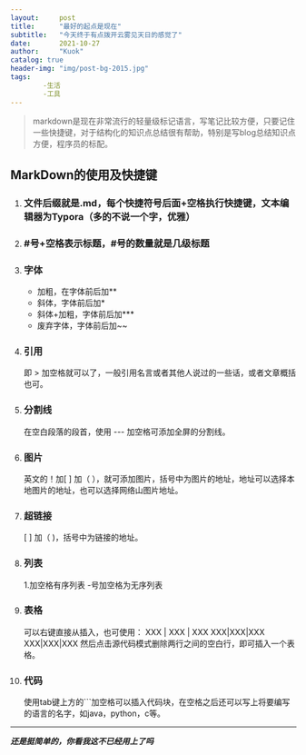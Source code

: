 ```yaml
---
layout:     post
title:      "最好的起点是现在"
subtitle:   "今天终于有点拨开云雾见天日的感觉了"
date:       2021-10-27
author:     "Kuok"
catalog: true
header-img: "img/post-bg-2015.jpg"
tags:
		-生活	
        -工具
---
```


> markdown是现在非常流行的轻量级标记语言，写笔记比较方便，只要记住一些快捷键，对于结构化的知识点总结很有帮助，特别是写blog总结知识点方便，程序员的标配。

## MarkDown的使用及快捷键

1. ### 文件后缀就是.md，每个快捷符号后面+空格执行快捷键，文本编辑器为Typora（多的不说一个字，优雅）

2. ### #号+空格表示标题，#号的数量就是几级标题

3. ### 字体

   - 加粗，在字体前后加**
   - 斜体，字体前后加*
   - 斜体+加粗，字体前后加***
   - 废弃字体，字体前后加~~

4. ### 引用

   即  >   加空格就可以了，一般引用名言或者其他人说过的一些话，或者文章概括也可。

5. ### 分割线
	在空白段落的段首，使用   ---   加空格可添加全屏的分割线。
	
6. ### 图片
	英文的！加[  ] 加（  ），就可添加图片，括号中为图片的地址，地址可以选择本地图片的地址，也可以选择网络山图片地址。
	
7. ### 超链接
	[  ]  加（ )，括号中为链接的地址。
	
8. ### 列表
	1.加空格有序列表
	-号加空格为无序列表
	
9. ### 表格
	可以右键直接从插入，也可使用： 
	XXX |  XXX | XXX 
	XXX|XXX|XXX
	XXX|XXX|XXX
	然后点击源代码模式删除两行之间的空白行，即可插入一个表格。
	
10. ### 代码
	使用tab键上方的```加空格可以插入代码块，在空格之后还可以写上将要编写的语言的名字，如java，python，c等。
	
---

***还是挺简单的，你看我这不已经用上了吗***

